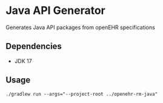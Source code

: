 # Java API Generator

Generates Java API packages from openEHR specifications

## Dependencies

- JDK 17

## Usage

```
./gradlew run --args="--project-root ../openehr-rm-java"
```
